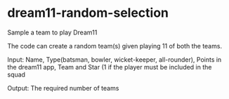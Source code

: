 # dream11-random-selection
Sample a team to play Dream11

The code can create a random team(s) given playing 11 of both the teams.

Input: Name, Type(batsman, bowler, wicket-keeper, all-rounder), Points in the dream11 app, Team and Star (1 if the player must be included in the squad

Output: The required number of teams
